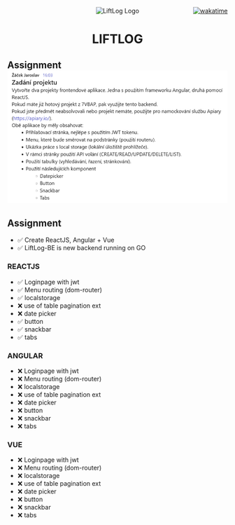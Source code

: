 <div style="position: relative;">
  <p align="center">
    <img src="react/public/favicon.ico" alt="LiftLog Logo" width="100">
  </p>

  <a href="https://wakatime.com/badge/user/1a03ed57-bdb9-4f34-a403-28c0409f4687/project/e3e80cb5-a4f4-4104-9b54-8432446dc120" style="position: absolute; top: 0; right: 0;">
    <img src="https://wakatime.com/badge/user/1a03ed57-bdb9-4f34-a403-28c0409f4687/project/e3e80cb5-a4f4-4104-9b54-8432446dc120.svg" alt="wakatime">
  </a>
</div>
<h1 align="center">LIFTLOG</h1>

## Assignment ![LiftLog Banner](image.png)


## Assignment 

- ✅ Create ReactJS, Angular + Vue
- ✅ LiftLog-BE is new backend running on GO

### REACTJS
- ✅ Loginpage with jwt
- ✅ Menu routing (dom-router)
- ✅ localstorage
- ❌ use of table pagination ext
- ❌ date picker
- ✅ button
- ✅ snackbar
- ✅ tabs

### ANGULAR
- ❌ Loginpage with jwt
- ❌ Menu routing (dom-router)
- ❌ localstorage
- ❌ use of table pagination ext
- ❌ date picker
- ❌ button
- ❌ snackbar
- ❌ tabs

### VUE
- ❌ Loginpage with jwt
- ❌ Menu routing (dom-router)
- ❌ localstorage
- ❌ use of table pagination ext
- ❌ date picker
- ❌ button
- ❌ snackbar
- ❌ tabs